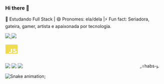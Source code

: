 ### Hi there 👋

🌱 Estudando Full Stack | 😄 Pronomes: ela/dela |⚡ Fun fact: Seriadora, gateira, gamer, artista e apaixonada por tecnologia.

 <div style="display: flex-wrap: nowrap; justify-content: space-evenly">
  <a href=https://www.linkedin.com/in/thabata-gomes-90212b176/">
  <img height="160em" src="https://github-readme-stats.vercel.app/api?username=thabatagcampos&show_icons=true&theme=radical&include_all_commits=true&count_private=true"/>
  <img height="160em" src="https://github-readme-stats.vercel.app/api/top-langs/?username=thabatagcampos&layout=compact&langs_count=7&theme=radical"/>
</div>
  
  
<div style="display: inline_block"><br>  
<img align="center" alt="Js" height="30" width="40" src="https://raw.githubusercontent.com/devicons/devicon/master/icons/javascript/javascript-plain.svg">
</div>
  
 ##
 
<div> 
<img align="right" alt="Thabs-pic" height="150" style="border-radius:50px;" src="https://cdn.discordapp.com/attachments/894705585289826415/961069715348947015/gifgithub.gif"/>
</div>
  
 <a href="https://discord.gg/thabs#6917" target="_blank"><img src="https://img.shields.io/badge/Discord-7289DA?style=for-the-badge&logo=discord&logoColor=white" target="_blank"></a> 
  <a href = "mailto:thabatagcampos@gmail.com"><img src="https://img.shields.io/badge/Gmail-D14836?style=for-the-badge&logo=gmail&logoColor=white" target="_blank"></a>
  <a href="https://www.linkedin.com/in/thabata-gomes-90212b176/" target="_blank"><img src="https://img.shields.io/badge/-LinkedIn-%230077B5?style=for-the-badge&logo=linkedin&logoColor=white" target="_blank"></a> 
 
  ![Snake animation](https://github.com/ThabataGCampos/ThabataGCampos/blob/output/github-contribution-grid-snake.svg);
 
</div>
